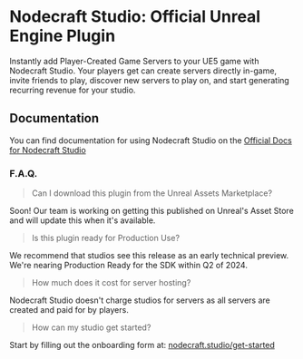 ﻿# Nodecraft Studio: Official Unreal Engine Plugin
Instantly add Player-Created Game Servers to your UE5 game with Nodecraft Studio. Your players get can create servers directly in-game, invite friends to play, discover new servers to play on, and start generating recurring revenue for your studio.


## Documentation
You can find documentation for using Nodecraft Studio on the [Official Docs for Nodecraft Studio](https://docs.nodecraft.studio/docs/unreal-plugin-intro)

### F.A.Q.

> Can I download this plugin from the Unreal Assets Marketplace?

Soon! Our team is working on getting this published on Unreal's Asset Store and will update this when it's available.

> Is this plugin ready for Production Use?

We recommend that studios see this release as an early technical preview. We're nearing Production Ready for the SDK within Q2 of 2024.

> How much does it cost for server hosting?

Nodecraft Studio doesn't charge studios for servers as all servers are created and paid for by players.

> How can my studio get started?

Start by filling out the onboarding form at: [nodecraft.studio/get-started](https://nodecraft.studio/get-started)
